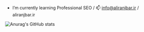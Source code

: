 - I’m currently learning Professional SEO / 📫 info@aliranjbar.ir / aliranjbar.ir


![Anurag's GitHub stats](https://github-readme-stats.vercel.app/api?username=ranjbarali&layout=compact)
